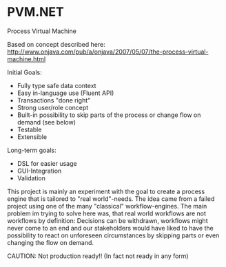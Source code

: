 # PVM.NET
Process Virtual Machine

Based on concept described here: http://www.onjava.com/pub/a/onjava/2007/05/07/the-process-virtual-machine.html

Initial Goals:
 - Fully type safe data context 
 - Easy in-language use (Fluent API)
 - Transactions "done right"
 - Strong user/role concept
 - Built-in possibility to skip parts of the process or change flow on demand (see below)
 - Testable
 - Extensible

Long-term goals:
 - DSL for easier usage
 - GUI-Integration
 - Validation
 

This project is mainly an experiment with the goal to create a process engine that is tailored to "real world"-needs.
The idea came from a failed project using one of the many "classical" workflow-engines.
The main problem im trying to solve here was, that real world workflows are not workflows by definition:
Decisions can be withdrawn, workflows might never come to an end and our stakeholders would have liked to have the possibility to react on unforeseen circumstances by skipping parts or even changing the flow on demand.

CAUTION: Not production ready!! (In fact not ready in any form)
